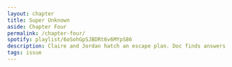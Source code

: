 ```yaml
---
layout: chapter
title: Super Unknown
aside: Chapter Four
permalink: /chapter-four/
spotify: playlist/6oSohGpSJBDRt6v6MYpS86
description: Claire and Jordan hatch an escape plan. Doc finds answers.
tags: issue
---
```

<img data-src="{{site.baseurl}}/assets/chapter-four/cover-large.jpg" class="lazyload" />
<img data-src="{{site.baseurl}}/assets/chapter-five/5-1.jpg" class="lazyload" />
<img data-src="{{site.baseurl}}/assets/chapter-five/5-2.jpg" class="lazyload" />
<img data-src="{{site.baseurl}}/assets/chapter-five/5-3.jpg" class="lazyload" />
<img data-src="{{site.baseurl}}/assets/chapter-five/5-4.jpg" class="lazyload" />
<img data-src="{{site.baseurl}}/assets/chapter-five/5-5.jpg" class="lazyload" />
<img data-src="{{site.baseurl}}/assets/chapter-five/5-6.jpg" class="lazyload" />
<img data-src="{{site.baseurl}}/assets/chapter-five/5-7.jpg" class="lazyload" />
<img data-src="{{site.baseurl}}/assets/chapter-five/5-8.jpg" class="lazyload" />
<img data-src="{{site.baseurl}}/assets/chapter-five/5-9.jpg" class="lazyload" />
<img data-src="{{site.baseurl}}/assets/chapter-five/5-10.jpg" class="lazyload" />
<img data-src="{{site.baseurl}}/assets/chapter-five/5-11.jpg" class="lazyload" />
<img data-src="{{site.baseurl}}/assets/chapter-five/5-12.jpg" class="lazyload" />
<img data-src="{{site.baseurl}}/assets/chapter-five/5-13.jpg" class="lazyload" />
<img data-src="{{site.baseurl}}/assets/chapter-five/5-14.jpg" class="lazyload" />
<img data-src="{{site.baseurl}}/assets/chapter-five/5-15.jpg" class="lazyload" />
<img data-src="{{site.baseurl}}/assets/chapter-five/5-16.jpg" class="lazyload" />
<img data-src="{{site.baseurl}}/assets/chapter-five/5-17.jpg" class="lazyload" />
<img data-src="{{site.baseurl}}/assets/chapter-five/5-18.jpg" class="lazyload" />
<img data-src="{{site.baseurl}}/assets/chapter-five/5-19.jpg" class="lazyload" />
<img data-src="{{site.baseurl}}/assets/chapter-five/5-20.jpg" class="lazyload" />
<img data-src="{{site.baseurl}}/assets/chapter-five/5-21.jpg" class="lazyload" />
<img data-src="{{site.baseurl}}/assets/chapter-five/5-22.jpg" class="lazyload" />
<img data-src="{{site.baseurl}}/assets/chapter-five/5-23.jpg" class="lazyload" />
<img data-src="{{site.baseurl}}/assets/chapter-five/5-24.jpg" class="lazyload" />
